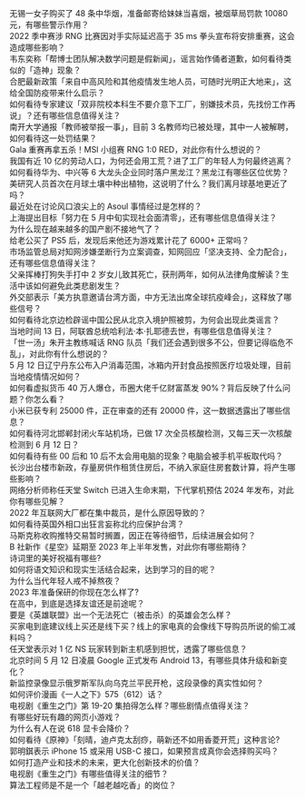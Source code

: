 无锡一女子购买了 48 条中华烟，准备邮寄给妹妹当喜烟，被烟草局罚款 10080 元，有哪些警示作用？  
2022 季中赛涉 RNG 比赛因对手实际延迟高于 35 ms 拳头宣布将安排重赛，这会造成哪些影响？  
韦东奕称「帮博士团队解决数学问题是假新闻」，谣言始作俑者道歉，如何看待类似的「造神」现象？  
合肥最新政策「来自中高风险和其他疫情发生地人员，可随时光明正大地来」，这给全国防疫带来什么启示？  
如何看待专家建议「双非院校本科生不要介意下工厂，别嫌技术员，先找份工作再说」？还有哪些信息值得关注？  
南开大学通报「教师被举报一事」，目前 3 名教师均已被处理，其中一人被解聘，如何看待这一处罚结果？  
Gala 重赛再拿五杀！MSI 小组赛 RNG 1:0 RED，对此你有什么想说的？  
我国有近 10 亿的劳动人口，为何还会用工荒？进了工厂的年轻人为何最终逃离？  
如何看待华为、中兴等 6 大龙头企业同时落户黑龙江？黑龙江有哪些区位优势？  
美研究人员首次在月球土壤中种出植物，这说明了什么？我们离月球基地更近了吗？  
最近处在讨论风口浪尖上的 Asoul 事情经过是怎样的？  
上海提出目标「努力在 5 月中旬实现社会面清零」，还有哪些信息值得关注？  
为什么现在越来越多的国产剧不接地气了？  
给老公买了 PS5 后，发现后来他还为游戏累计花了 6000+ 正常吗？  
市场监管总局对知网涉嫌垄断行为立案调查，知网回应「坚决支持、全力配合」，还有哪些信息值得关注？  
父亲挥棒打狗失手打中 2 岁女儿致其死亡，获刑两年，如何从法律角度解读？生活中该如何避免此类悲剧发生？  
外交部表示「美方执意邀请台湾方面，中方无法出席全球抗疫峰会」，这释放了哪些信号？  
如何看待北京边检辟谣中国公民从北京入境护照被剪，为何会出现此类谣言？  
当地时间 13 日，阿联酋总统哈利法·本·扎耶德去世，有哪些信息值得关注？  
「世一汤」朱开主教练喊话 RNG 队员「我们还会遇到很多不公，但要记得临危不乱」，对此你有什么想说的？  
5 月 12 日辽宁丹东公布入户消毒范围，冰箱内开封食品按照医疗垃圾处理，目前当地疫情情况如何？  
如何看虚拟货币 40 万人爆仓，币圈大佬千亿财富蒸发 90%？背后反映了什么问题？你怎么看？  
小米已获专利 25000 件，正在审查的还有 20000 件，这一数据透露出了哪些信息？  
如何看待河北邯郸封闭火车站机场，已做 17 次全员核酸检测，又每三天一次核酸检测到 6 月 12 日？  
如何看待有些 00 后和 10 后不太会用电脑的现象？电脑会被手机平板取代吗？  
长沙出台楼市新政，存量房供作租赁住房后，不纳入家庭住房套数计算，将产生哪些影响？  
网络分析师称任天堂 Switch 已进入生命末期，下代掌机预估 2024 年发布，对此你有哪些见解？  
2022 年互联网大厂都在集中裁员，是什么原因导致的？  
如何看待英国外相口出狂言妄称北约应保护台湾？  
马斯克称收购推特交易暂时搁置，因正在等待细节，后续进展会如何？  
B 社新作《星空》延期至 2023 年上半年发售，对此你有哪些期待？  
诗词里的美好祝福有哪些?  
如何将语文知识和现实生活结合起来，达到学习的目的呢？  
为什么当代年轻人戒不掉熬夜？  
2023 年准备保研的你现在怎么样了?  
在高中，到底是选择友谊还是前途呢？  
要是《英雄联盟》出一个无法死亡（被击杀）的英雄会怎么样？  
买家电到底建议线上买还是线下买？线上的家电真的会像线下导购员所说的偷工减料吗？  
任天堂表示对 1 亿 NS 玩家转到新主机感到担忧，透露了哪些信息？  
北京时间 5 月 12 日凌晨 Google 正式发布 Android 13，有哪些具体升级和新变化？  
新监控录像显示俄罗斯军队向乌克兰平民开枪，这段录像的真实性如何？  
如何评价漫画《一人之下》575（612）话？  
电视剧《重生之门》第 19-20 集拍得怎么样？哪些剧情点值得关注？  
有哪些好玩有趣的网页小游戏？  
为什么有人在说 618 显卡会降价？  
如何看待《原神》「刻晴，迪卢克太刮痧，萌新还不如用香菱开荒」这种言论?  
郭明錤表示 iPhone 15 或采用 USB-C 接口，如果预言成真你会选择购买吗？  
如何打造产业和技术的未来，更大化创新技术的价值？  
电视剧《重生之门》有哪些值得关注的细节？  
算法工程师是不是一个「越老越吃香」的岗位？  
